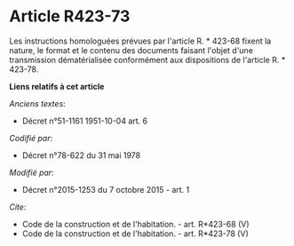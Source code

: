 # Article R423-73

Les instructions homologuées prévues par l'article R. * 423-68 fixent la nature, le format et le contenu des documents
faisant l'objet d'une transmission dématérialisée conformément aux dispositions de l'article R. * 423-78.

**Liens relatifs à cet article**

_Anciens textes_:

  - Décret n°51-1161 1951-10-04 art. 6

_Codifié par_:

  - Décret n°78-622 du 31 mai 1978

_Modifié par_:

  - Décret n°2015-1253 du 7 octobre 2015 - art. 1

_Cite_:

  - Code de la construction et de l'habitation. - art. R*423-68 (V)
  - Code de la construction et de l'habitation. - art. R*423-78 (V)
